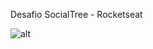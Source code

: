 Desafio SocialTree - Rocketseat



![alt](https://efficient-sloth-d85.notion.site/image/https%3A%2F%2Fs3-us-west-2.amazonaws.com%2Fsecure.notion-static.com%2F152cec1f-b8ad-4b3a-9520-e1fbd5433a32%2FMacBook_Pro_16_inch.png?id=fab245df-3678-4f46-99be-a21c450ae1f3&table=block&spaceId=08f749ff-d06d-49a8-a488-9846e081b224&width=2000&userId=&cache=v2)